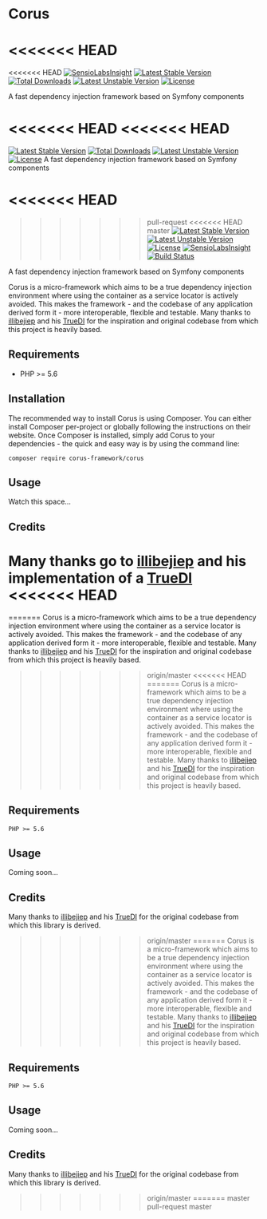 Corus
=====
<<<<<<< HEAD
=======
<<<<<<< HEAD
[![SensioLabsInsight](https://insight.sensiolabs.com/projects/2ced4686-95de-48df-b455-aa4ca80facbb/mini.png)](https://insight.sensiolabs.com/projects/2ced4686-95de-48df-b455-aa4ca80facbb) [![Latest Stable Version](https://poser.pugx.org/corus-framework/corus/v/stable)](https://packagist.org/packages/corus-framework/corus) [![Total Downloads](https://poser.pugx.org/corus-framework/corus/downloads)](https://packagist.org/packages/corus-framework/corus) [![Latest Unstable Version](https://poser.pugx.org/corus-framework/corus/v/unstable)](https://packagist.org/packages/corus-framework/corus) [![License](https://poser.pugx.org/corus-framework/corus/license)](https://packagist.org/packages/corus-framework/corus)

A fast dependency injection framework based on Symfony components

<<<<<<< HEAD
<<<<<<< HEAD
=======
[![Latest Stable Version](https://poser.pugx.org/corus-framework/corus/v/stable)](https://packagist.org/packages/corus-framework/corus) [![Total Downloads](https://poser.pugx.org/corus-framework/corus/downloads)](https://packagist.org/packages/corus-framework/corus) [![Latest Unstable Version](https://poser.pugx.org/corus-framework/corus/v/unstable)](https://packagist.org/packages/corus-framework/corus) [![License](https://poser.pugx.org/corus-framework/corus/license)](https://packagist.org/packages/corus-framework/corus)
A fast dependency injection framework based on Symfony components

<<<<<<< HEAD
=======
>>>>>>> pull-request
<<<<<<< HEAD
>>>>>>> master
[![Latest Stable Version](https://poser.pugx.org/corus-framework/corus/v/stable)](https://packagist.org/packages/corus-framework/corus) [![Latest Unstable Version](https://poser.pugx.org/corus-framework/corus/v/unstable)](https://packagist.org/packages/corus-framework/corus) [![License](https://poser.pugx.org/corus-framework/corus/license)](https://packagist.org/packages/corus-framework/corus) [![SensioLabsInsight](https://insight.sensiolabs.com/projects/2ced4686-95de-48df-b455-aa4ca80facbb/mini.png)](https://insight.sensiolabs.com/projects/2ced4686-95de-48df-b455-aa4ca80facbb) [![Build Status](https://travis-ci.org/unwarysheep/corus.svg?branch=master)](https://travis-ci.org/unwarysheep/corus)

A fast dependency injection framework based on Symfony components

Corus is a micro-framework which aims to be a true dependency injection environment where using the container as a service locator is actively avoided. This makes the framework - and the codebase of any application derived form it - more interoperable, flexible and testable. Many thanks to [illibejiep](http://illibejiep.com/) and his [TrueDI](https://github.com/illibejiep/TrueDI) for the inspiration and original codebase from which this project is heavily based.


Requirements
------------
* PHP >= 5.6


Installation
------------
The recommended way to install Corus is using Composer. You can either install Composer per-project or globally following the instructions on their website. Once Composer is installed, simply add Corus to your dependencies - the quick and easy way is by using the command line:

    composer require corus-framework/corus
    

Usage
-----
Watch this space...


Credits
-------
Many thanks go to [illibejiep](http://illibejiep.com/) and his implementation of a [TrueDI](https://github.com/illibejiep/TrueDI)
<<<<<<< HEAD
=======
=======
Corus is a micro-framework which aims to be a true dependency injection environment where using the container as a service locator is actively avoided. This makes the framework - and the codebase of any application derived form it - more interoperable, flexible and testable. Many thanks to [illibejiep](http://illibejiep.com/) and his [TrueDI](https://github.com/illibejiep/TrueDI) for the inspiration and original codebase from which this project is heavily based.
>>>>>>> origin/master
<<<<<<< HEAD
=======
Corus is a micro-framework which aims to be a true dependency injection environment where using the container as a service locator is actively avoided. This makes the framework - and the codebase of any application derived form it - more interoperable, flexible and testable. Many thanks to [illibejiep](http://illibejiep.com/) and his [TrueDI](https://github.com/illibejiep/TrueDI) for the inspiration and original codebase from which this project is heavily based.


Requirements
------------
    PHP >= 5.6


Usage
-----
Coming soon...


Credits
-------
Many thanks to [illibejiep](http://illibejiep.com/) and his [TrueDI](https://github.com/illibejiep/TrueDI) for the original codebase from which this library is derived.
>>>>>>> origin/master
=======
Corus is a micro-framework which aims to be a true dependency injection environment where using the container as a service locator is actively avoided. This makes the framework - and the codebase of any application derived form it - more interoperable, flexible and testable. Many thanks to [illibejiep](http://illibejiep.com/) and his [TrueDI](https://github.com/illibejiep/TrueDI) for the inspiration and original codebase from which this project is heavily based.


Requirements
------------
    PHP >= 5.6


Usage
-----
Coming soon...


Credits
-------
Many thanks to [illibejiep](http://illibejiep.com/) and his [TrueDI](https://github.com/illibejiep/TrueDI) for the original codebase from which this library is derived.
>>>>>>> origin/master
=======
>>>>>>> master
>>>>>>> pull-request
>>>>>>> master
